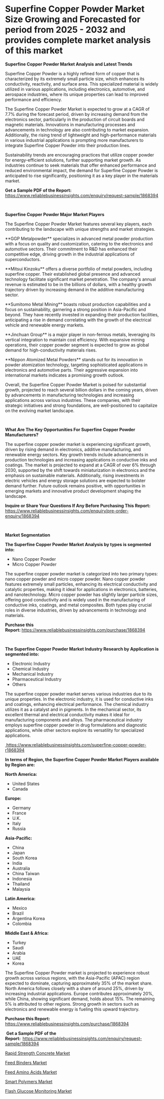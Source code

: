 <p><h1>Superfine Copper Powder Market Size Growing and Forecasted for period from 2025 - 2032 and provides complete market analysis of this market</h1></p><p><strong>Superfine Copper Powder Market Analysis and Latest Trends</strong></p>
<p><p>Superfine Copper Powder is a highly refined form of copper that is characterized by its extremely small particle size, which enhances its conductivity, reactivity, and surface area. This specialized material is widely utilized in various applications, including electronics, automotive, and aerospace industries, where its unique properties can lead to improved performance and efficiency.</p><p>The Superfine Copper Powder Market is expected to grow at a CAGR of 7.7% during the forecast period, driven by increasing demand from the electronics sector, particularly in the production of circuit boards and magnetic materials. Innovations in manufacturing processes and advancements in technology are also contributing to market expansion. Additionally, the rising trend of lightweight and high-performance materials in various industrial applications is prompting more manufacturers to integrate Superfine Copper Powder into their production lines.</p><p>Sustainability trends are encouraging practices that utilize copper powder for energy-efficient solutions, further supporting market growth. As industries continue to seek materials that offer enhanced performance and reduced environmental impact, the demand for Superfine Copper Powder is anticipated to rise significantly, positioning it as a key player in the materials market.</p></p>
<p><strong>Get a Sample PDF of the Report:&nbsp;</strong> <a href="https://www.reliablebusinessinsights.com/enquiry/request-sample/1868394?utm_campaign=62&utm_medium=2&utm_source=Github&utm_content=ia&utm_term=31032025&utm_id=superfine-copper-powder">https://www.reliablebusinessinsights.com/enquiry/request-sample/1868394</a></p>
<p>&nbsp;</p>
<p><strong>Superfine Copper Powder Major Market Players</strong></p>
<p><p>The Superfine Copper Powder Market features several key players, each contributing to the landscape with unique strengths and market strategies. </p><p>**GGP Metalpowder** specializes in advanced metal powder production with a focus on quality and customization, catering to the electronics and automotive sectors. Their commitment to R&D has enhanced their competitive edge, driving growth in the industrial applications of superconductors.</p><p>**Mitsui Kinzoku** offers a diverse portfolio of metal powders, including superfine copper. Their established global presence and advanced technology facilitate significant market penetration. The company's annual revenue is estimated to be in the billions of dollars, with a healthy growth trajectory driven by increasing demand in the additive manufacturing sector.</p><p>**Sumitomo Metal Mining** boasts robust production capabilities and a focus on sustainability, garnering a strong position in Asia-Pacific and beyond. They have recently invested in expanding their production facilities, anticipating a rise in demand correlating with the growth of the electrical vehicle and renewable energy markets.</p><p>**Jinchuan Group** is a major player in non-ferrous metals, leveraging its vertical integration to maintain cost efficiency. With expansive mining operations, their copper powder segment is expected to grow as global demand for high-conductivity materials rises.</p><p>**Nippon Atomized Metal Powders** stands out for its innovation in powder atomization technology, targeting sophisticated applications in electronics and automotive parts. Their aggressive expansion into international markets indicates a promising growth outlook.</p><p>Overall, the Superfine Copper Powder Market is poised for substantial growth, projected to reach several billion dollars in the coming years, driven by advancements in manufacturing technologies and increasing applications across various industries. These companies, with their strategic initiatives and strong foundations, are well-positioned to capitalize on the evolving market landscape.</p></p>
<p>&nbsp;</p>
<p><strong>What Are The Key Opportunities For Superfine Copper Powder Manufacturers?</strong></p>
<p><p>The superfine copper powder market is experiencing significant growth, driven by rising demand in electronics, additive manufacturing, and renewable energy sectors. Key growth trends include advancements in production technologies and increasing applications in conductive inks and coatings. The market is projected to expand at a CAGR of over 6% through 2030, supported by the shift towards miniaturization in electronics and the emphasis on sustainable materials. Additionally, rising investments in electric vehicles and energy storage solutions are expected to bolster demand further. Future outlook remains positive, with opportunities in emerging markets and innovative product development shaping the landscape.</p></p>
<p><strong>Inquire or Share Your Questions If Any Before Purchasing This Report:</strong> <a href="https://www.reliablebusinessinsights.com/enquiry/pre-order-enquiry/1868394?utm_campaign=62&utm_medium=2&utm_source=Github&utm_content=ia&utm_term=31032025&utm_id=superfine-copper-powder">https://www.reliablebusinessinsights.com/enquiry/pre-order-enquiry/1868394</a></p>
<p>&nbsp;</p>
<p><strong>Market Segmentation</strong></p>
<p><strong>The Superfine Copper Powder Market Analysis by types is segmented into:</strong></p>
<p><ul><li>Nano Copper Powder</li><li>Micro Copper Powder</li></ul></p>
<p><p>The superfine copper powder market is categorized into two primary types: nano copper powder and micro copper powder. Nano copper powder features extremely small particles, enhancing its electrical conductivity and catalytic properties, making it ideal for applications in electronics, batteries, and nanotechnology. Micro copper powder has slightly larger particle sizes, offering good conductivity and is widely used in the manufacturing of conductive inks, coatings, and metal composites. Both types play crucial roles in diverse industries, driven by advancements in technology and materials.</p></p>
<p><strong>Purchase this Report:&nbsp;</strong><a href="https://www.reliablebusinessinsights.com/purchase/1868394?utm_campaign=62&utm_medium=2&utm_source=Github&utm_content=ia&utm_term=31032025&utm_id=superfine-copper-powder">https://www.reliablebusinessinsights.com/purchase/1868394</a></p>
<p>&nbsp;</p>
<p><strong>The Superfine Copper Powder Market Industry Research by Application is segmented into:</strong></p>
<p><ul><li>Electronic Industry</li><li>Chemical Industry</li><li>Mechanical Industry</li><li>Pharmaceutical Industry</li><li>Others</li></ul></p>
<p><p>The superfine copper powder market serves various industries due to its unique properties. In the electronic industry, it is used for conductive inks and coatings, enhancing electrical performance. The chemical industry utilizes it as a catalyst and in pigments. In the mechanical sector, its excellent thermal and electrical conductivity makes it ideal for manufacturing components and alloys. The pharmaceutical industry employs superfine copper powder in drug formulations and diagnostic applications, while other sectors explore its versatility for specialized applications.</p></p>
<p><a href="https://www.reliablebusinessinsights.com/superfine-copper-powder-r1868394?utm_campaign=62&utm_medium=2&utm_source=Github&utm_content=ia&utm_term=31032025&utm_id=superfine-copper-powder">&nbsp;https://www.reliablebusinessinsights.com/superfine-copper-powder-r1868394</a></p>
<p><strong>In terms of Region, the Superfine Copper Powder Market Players available by Region are:</strong></p>
<p>
    <p> <strong> North America: </strong>
        <ul>
            <li>United States</li>
            <li>Canada</li>
        </ul>
        </p> 
    <p> <strong> Europe: </strong>
        <ul>
            <li>Germany</li>
            <li>France</li>
            <li>U.K.</li>
            <li>Italy</li>
            <li>Russia</li>
        </ul>
        </p> 
    <p> <strong> Asia-Pacific: </strong>
        <ul>
            <li>China</li>
            <li>Japan</li>
            <li>South Korea</li>
            <li>India</li>
            <li>Australia</li>
            <li>China Taiwan</li>
            <li>Indonesia</li>
            <li>Thailand</li>
            <li>Malaysia</li>
        </ul>
        </p> 
    <p> <strong> Latin America: </strong>
        <ul>
            <li>Mexico</li>
            <li>Brazil</li>
            <li>Argentina Korea</li>
            <li>Colombia</li>
        </ul>
        </p> 
    <p> <strong> Middle East & Africa: </strong>
        <ul>
            <li>Turkey</li>
            <li>Saudi</li>
            <li>Arabia</li>
            <li>UAE</li>
            <li>Korea</li>
        </ul>
    </p>
    </p>
<p><p>The Superfine Copper Powder market is projected to experience robust growth across various regions, with the Asia-Pacific (APAC) region expected to dominate, capturing approximately 35% of the market share. North America follows closely with a share of around 25%, driven by increasing industrial applications. Europe contributes approximately 20%, while China, showing significant demand, holds about 15%. The remaining 5% is attributed to other regions. Strong growth in sectors such as electronics and renewable energy is fueling this upward trajectory.</p></p>
<p><strong>Purchase this Report: </strong><a href="https://www.reliablebusinessinsights.com/purchase/1868394?utm_campaign=62&utm_medium=2&utm_source=Github&utm_content=ia&utm_term=31032025&utm_id=superfine-copper-powder">https://www.reliablebusinessinsights.com/purchase/1868394</a></p>
<p>&nbsp;<strong>Get a Sample PDF of the Report:&nbsp;&nbsp;</strong><a href="https://www.reliablebusinessinsights.com/enquiry/request-sample/1868394?utm_campaign=62&utm_medium=2&utm_source=Github&utm_content=ia&utm_term=31032025&utm_id=superfine-copper-powder">https://www.reliablebusinessinsights.com/enquiry/request-sample/1868394</a></p>
<p><strong></strong></p>
<p><p><a href="https://github.com/vaeilabin/Market-Research-Report-List-1/blob/main/rapid-strength-concrete-market.md?utm_campaign=62&utm_medium=2&utm_source=Github&utm_content=ia&utm_term=31032025&utm_id=superfine-copper-powder">Rapid Strength Concrete Market</a></p><p><a href="https://github.com/bilkbitsch/Market-Research-Report-List-1/blob/main/feed-binders-market.md?utm_campaign=62&utm_medium=2&utm_source=Github&utm_content=ia&utm_term=31032025&utm_id=superfine-copper-powder">Feed Binders Market</a></p><p><a href="https://github.com/alekitanis/Market-Research-Report-List-1/blob/main/feed-amino-acids-market.md?utm_campaign=62&utm_medium=2&utm_source=Github&utm_content=ia&utm_term=31032025&utm_id=superfine-copper-powder">Feed Amino Acids Market</a></p><p><a href="https://github.com/kumadenthela/Market-Research-Report-List-1/blob/main/smart-polymers-market.md?utm_campaign=62&utm_medium=2&utm_source=Github&utm_content=ia&utm_term=31032025&utm_id=superfine-copper-powder">Smart Polymers Market</a></p><p><a href="https://github.com/hirtzhulstsq/Market-Research-Report-List-1/blob/main/flash-glucose-monitoring-market.md?utm_campaign=62&utm_medium=2&utm_source=Github&utm_content=ia&utm_term=31032025&utm_id=superfine-copper-powder">Flash Glucose Monitoring Market</a></p></p>